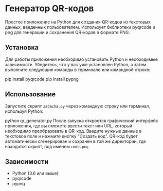 # Генератор QR-кодов

Простое приложение на Python для создания QR-кодов из текстовых данных, введенных пользователем.
Использует библиотеки pyqrcode и png для генерации и сохранения QR-кодов в формате PNG.

## Установка

Для работы приложения необходимо установить Python и необходимые зависимости. Убедитесь, что у вас уже установлен
Python,
а затем выполните следующие команды в терминале или командной строке:

pip install pyqrcode
pip install pypng

## Использование

Запустите скрипт `zadacha.py` через командную строку или терминал, используя Python:

python qr_generator.py
После запуска откроется графический интерфейс приложения, где вы сможете ввести текст или URL, который необходимо
преобразовать в QR-код. Введите нужные данные в текстовое поле и нажмите кнопку "Создать код". QR-код будет
автоматически
сгенерирован и сохранен в той же директории, где находится скрипт, под именем `code.png`.

## Зависимости

- Python (3.6 или выше)
- pyqrcode
- pypng
